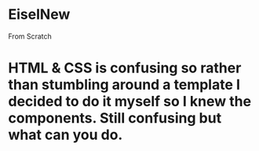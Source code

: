 # EiselNew
From Scratch
# HTML & CSS is confusing so rather than stumbling around a template I decided to do it myself so I knew the components. Still confusing but what can you do.
